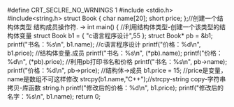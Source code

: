 #define CRT_SECLRE_NO_WRNINGS 1
#include <stdio.h>
#include<string.h>
struct Book
{
    char name[20];
    short price;
};//创建一个结构体类型  结构成员操作符. ->
int main()
{
    //利用结构体类型-创建一个该类型的结构体变量
    struct Book b1 = { "c语言程序设计",55 };
    struct Book* pb = &b1;
    printf("书名：%s\n", b1.name); //c语言程序设计
    printf("价格：%d\n", b1.price);
    //结构体变量.成员
    printf("书名：%s\n", (*pb).name);
    printf("价格：%d\n", (*pb).price);
    //利用pb打印书名和价格
    printf("书名：%s\n", pb->name);
    printf("价格：%d\n", pb->price);
    //结构体->成员
    b1.price = 15; //price是变量，name是数组不可这样修改
    strcpy(b1.name,"C++");//strcpy-string copy-字符串拷贝-库函数 string.h
    printf("修改后的价格：%d\n", b1.price);
    printf("修改后的名字：%s\n", b1.name);
    return 0;
